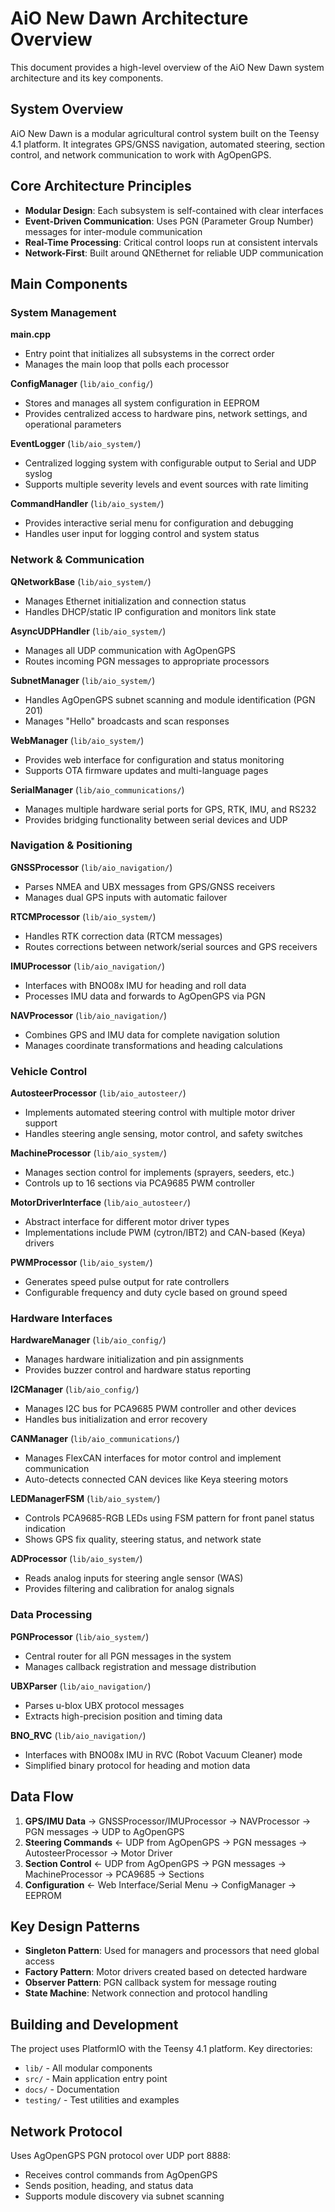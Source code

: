 # AiO New Dawn Architecture Overview

This document provides a high-level overview of the AiO New Dawn system architecture and its key components.

## System Overview

AiO New Dawn is a modular agricultural control system built on the Teensy 4.1 platform. It integrates GPS/GNSS navigation, automated steering, section control, and network communication to work with AgOpenGPS.

## Core Architecture Principles

- **Modular Design**: Each subsystem is self-contained with clear interfaces
- **Event-Driven Communication**: Uses PGN (Parameter Group Number) messages for inter-module communication
- **Real-Time Processing**: Critical control loops run at consistent intervals
- **Network-First**: Built around QNEthernet for reliable UDP communication

## Main Components

### System Management

**main.cpp**
- Entry point that initializes all subsystems in the correct order
- Manages the main loop that polls each processor

**ConfigManager** (`lib/aio_config/`)
- Stores and manages all system configuration in EEPROM
- Provides centralized access to hardware pins, network settings, and operational parameters

**EventLogger** (`lib/aio_system/`)
- Centralized logging system with configurable output to Serial and UDP syslog
- Supports multiple severity levels and event sources with rate limiting

**CommandHandler** (`lib/aio_system/`)
- Provides interactive serial menu for configuration and debugging
- Handles user input for logging control and system status

### Network & Communication

**QNetworkBase** (`lib/aio_system/`)
- Manages Ethernet initialization and connection status
- Handles DHCP/static IP configuration and monitors link state

**AsyncUDPHandler** (`lib/aio_system/`)
- Manages all UDP communication with AgOpenGPS
- Routes incoming PGN messages to appropriate processors

**SubnetManager** (`lib/aio_system/`)
- Handles AgOpenGPS subnet scanning and module identification (PGN 201)
- Manages "Hello" broadcasts and scan responses

**WebManager** (`lib/aio_system/`)
- Provides web interface for configuration and status monitoring
- Supports OTA firmware updates and multi-language pages

**SerialManager** (`lib/aio_communications/`)
- Manages multiple hardware serial ports for GPS, RTK, IMU, and RS232
- Provides bridging functionality between serial devices and UDP

### Navigation & Positioning

**GNSSProcessor** (`lib/aio_navigation/`)
- Parses NMEA and UBX messages from GPS/GNSS receivers
- Manages dual GPS inputs with automatic failover

**RTCMProcessor** (`lib/aio_system/`)
- Handles RTK correction data (RTCM messages)
- Routes corrections between network/serial sources and GPS receivers

**IMUProcessor** (`lib/aio_navigation/`)
- Interfaces with BNO08x IMU for heading and roll data
- Processes IMU data and forwards to AgOpenGPS via PGN

**NAVProcessor** (`lib/aio_navigation/`)
- Combines GPS and IMU data for complete navigation solution
- Manages coordinate transformations and heading calculations

### Vehicle Control

**AutosteerProcessor** (`lib/aio_autosteer/`)
- Implements automated steering control with multiple motor driver support
- Handles steering angle sensing, motor control, and safety switches

**MachineProcessor** (`lib/aio_system/`)
- Manages section control for implements (sprayers, seeders, etc.)
- Controls up to 16 sections via PCA9685 PWM controller

**MotorDriverInterface** (`lib/aio_autosteer/`)
- Abstract interface for different motor driver types
- Implementations include PWM (cytron/IBT2) and CAN-based (Keya) drivers

**PWMProcessor** (`lib/aio_system/`)
- Generates speed pulse output for rate controllers
- Configurable frequency and duty cycle based on ground speed

### Hardware Interfaces

**HardwareManager** (`lib/aio_config/`)
- Manages hardware initialization and pin assignments
- Provides buzzer control and hardware status reporting

**I2CManager** (`lib/aio_config/`)
- Manages I2C bus for PCA9685 PWM controller and other devices
- Handles bus initialization and error recovery

**CANManager** (`lib/aio_communications/`)
- Manages FlexCAN interfaces for motor control and implement communication
- Auto-detects connected CAN devices like Keya steering motors

**LEDManagerFSM** (`lib/aio_system/`)
- Controls PCA9685-RGB LEDs using FSM pattern for front panel status indication
- Shows GPS fix quality, steering status, and network state

**ADProcessor** (`lib/aio_system/`)
- Reads analog inputs for steering angle sensor (WAS)
- Provides filtering and calibration for analog signals

### Data Processing

**PGNProcessor** (`lib/aio_system/`)
- Central router for all PGN messages in the system
- Manages callback registration and message distribution

**UBXParser** (`lib/aio_navigation/`)
- Parses u-blox UBX protocol messages
- Extracts high-precision position and timing data

**BNO_RVC** (`lib/aio_navigation/`)
- Interfaces with BNO08x IMU in RVC (Robot Vacuum Cleaner) mode
- Simplified binary protocol for heading and motion data

## Data Flow

1. **GPS/IMU Data** → GNSSProcessor/IMUProcessor → NAVProcessor → PGN messages → UDP to AgOpenGPS
2. **Steering Commands** ← UDP from AgOpenGPS → PGN messages → AutosteerProcessor → Motor Driver
3. **Section Control** ← UDP from AgOpenGPS → PGN messages → MachineProcessor → PCA9685 → Sections
4. **Configuration** ← Web Interface/Serial Menu → ConfigManager → EEPROM

## Key Design Patterns

- **Singleton Pattern**: Used for managers and processors that need global access
- **Factory Pattern**: Motor drivers created based on detected hardware
- **Observer Pattern**: PGN callback system for message routing
- **State Machine**: Network connection and protocol handling

## Building and Development

The project uses PlatformIO with the Teensy 4.1 platform. Key directories:
- `lib/` - All modular components
- `src/` - Main application entry point
- `docs/` - Documentation
- `testing/` - Test utilities and examples

## Network Protocol

Uses AgOpenGPS PGN protocol over UDP port 8888:
- Receives control commands from AgOpenGPS
- Sends position, heading, and status data
- Supports module discovery via subnet scanning